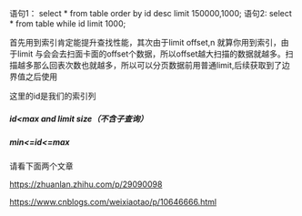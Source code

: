 语句1：
	select * from table order by id desc  limit 150000,1000;
语句2:
	select * from table while id           limit 1000;

首先用到索引肯定能提升查找性能，其次由于limit offset,n  就算你用到索引，由于limit 与会会去扫面卡面的offset个数据，所以offset越大扫描的数据就越多。扫描越多那么回表次数也就越多，所以可以分页数据前用普通limit,后续获取到了边界值之后使用

这里的id是我们的索引列

##### id<max and limit size（不含子查询）

##### min<=id<=max

请看下面两个文章

https://zhuanlan.zhihu.com/p/29090098

https://www.cnblogs.com/weixiaotao/p/10646666.html